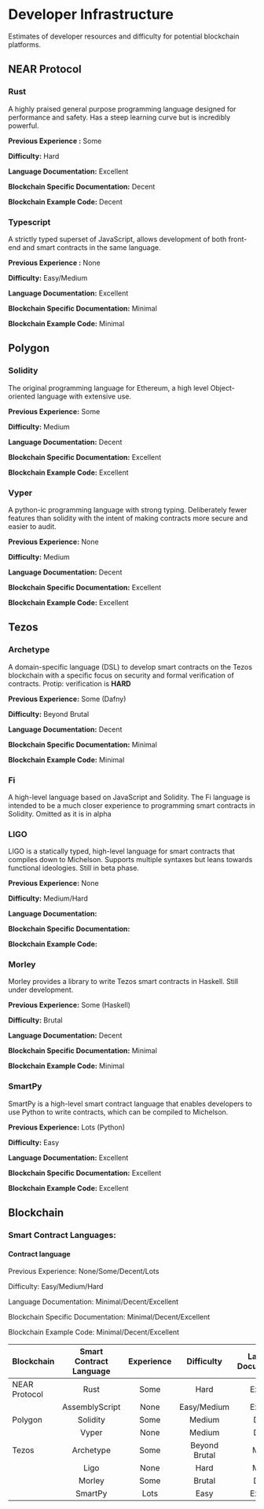 # Developer Infrastructure

Estimates of developer resources and difficulty for potential blockchain platforms.




## NEAR Protocol

### Rust

A highly praised general purpose programming language designed for performance and safety. Has a steep learning curve but is incredibly powerful.

**Previous Experience :** Some

**Difficulty:** Hard

**Language Documentation:** Excellent

**Blockchain Specific Documentation:** Decent

**Blockchain Example Code:** Decent

### Typescript

A strictly typed superset of JavaScript, allows development of both front-end and smart contracts in the same language.

**Previous Experience :** None

**Difficulty:** Easy/Medium

**Language Documentation:** Excellent

**Blockchain Specific Documentation:** Minimal

**Blockchain Example Code:** Minimal




## Polygon

### Solidity

The original programming language for Ethereum, a high level Object-oriented language with extensive use.

**Previous Experience:** Some

**Difficulty:** Medium

**Language Documentation:** Decent

**Blockchain Specific Documentation:** Excellent

**Blockchain Example Code:** Excellent

### Vyper

A python-ic programming language with strong typing. Deliberately fewer features than solidity with the intent of making contracts more secure and easier to audit.

**Previous Experience:** None

**Difficulty:** Medium

**Language Documentation:** Decent

**Blockchain Specific Documentation:** Excellent

**Blockchain Example Code:** Excellent




## Tezos

### Archetype

A domain-specific language (DSL) to develop smart contracts on the Tezos blockchain with a specific focus on security and formal verification of contracts. Protip: verification is **HARD**

**Previous Experience:** Some (Dafny)

**Difficulty:** Beyond Brutal

**Language Documentation:** Decent

**Blockchain Specific Documentation:** Minimal

**Blockchain Example Code:** Minimal


### Fi

A high-level language based on JavaScript and Solidity. The Fi language is intended to be a much closer experience to programming smart contracts in Solidity. Omitted as it is in alpha


### LIGO

LIGO is a statically typed, high-level language for smart contracts that compiles down to Michelson. Supports multiple syntaxes but leans towards functional ideologies. Still in beta phase.

**Previous Experience:** None

**Difficulty:** Medium/Hard

**Language Documentation:** 

**Blockchain Specific Documentation:** 

**Blockchain Example Code:** 


### Morley

Morley provides a library to write Tezos smart contracts in Haskell. Still under development.

**Previous Experience:** Some (Haskell)

**Difficulty:** Brutal

**Language Documentation:** Decent

**Blockchain Specific Documentation:** Minimal

**Blockchain Example Code:** Minimal


### SmartPy

SmartPy is a high-level smart contract language that enables developers to use Python to write contracts, which can be compiled to Michelson.

**Previous Experience:** Lots (Python)

**Difficulty:** Easy

**Language Documentation:** Excellent

**Blockchain Specific Documentation:** Excellent

**Blockchain Example Code:** Excellent









## Blockchain

### Smart Contract Languages:

#### Contract language

Previous Experience: None/Some/Decent/Lots

Difficulty: Easy/Medium/Hard

Language Documentation: Minimal/Decent/Excellent

Blockchain Specific Documentation: Minimal/Decent/Excellent

Blockchain Example Code: Minimal/Decent/Excellent


| Blockchain    | Smart Contract Language |  Experience | Difficulty    | Language Documentation | Blockchain Specific Documentation | Blockchain Example Code |
| :---          | :---:                   | :---:       | :---:         |:---:                   | :---:                             |:---:                    |
| NEAR Protocol | Rust                    | Some        | Hard          | Excellent              | Decent                            | Decent                  |
|               | AssemblyScript          | None        | Easy/Medium   | Excellent              | Minimal                           | Minimal                 |
| Polygon       | Solidity                | Some        | Medium        | Decent                 | Excellent                         | Excellent               |
|               | Vyper                   | None        | Medium        | Decent                 | Excellent                         | Excellent               |
| Tezos         | Archetype               | Some        | Beyond Brutal | Minimal                | Minimal                           | Minimal                 |
|               | Ligo                    | None        | Hard          | Minimal                | Minimal                           | Minimal                 |
|               | Morley                  | Some        | Brutal        | Decent                 | Minimal                           | Minimal                 |
|               | SmartPy                 | Lots        | Easy          | Excellent              | Excellent                         | Excellent               |